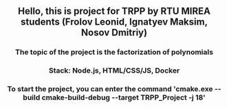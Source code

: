 <div id="header" align="center">
  <h2>Hello, this is project for TRPP by RTU MIREA students (Frolov Leonid, Ignatyev Maksim, Nosov Dmitriy)</h2> 
  <h3>The topic of the project is the factorization of polynomials</h3>
  <h3>Stack: Node.js, HTML/CSS/JS, Docker</h3>
  <h3>To start the project, you can enter the command 'cmake.exe --build cmake-build-debug --target TRPP_Project -j 18'</h3>
</div>
